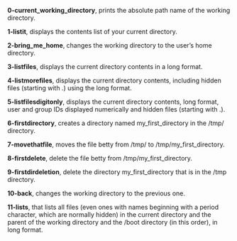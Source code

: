 **0-current_working_directory**, prints the absolute path name of the working directory.

**1-listit**, displays the contents list of your current directory.

**2-bring_me_home**, changes the working directory to the user’s home directory.

**3-listfiles**, displays the current directory contents in a long format.

**4-listmorefiles**, displays the current directory contents, including hidden files (starting with .) using the long format.

**5-listfilesdigitonly**, displays the current directory contents, long format, user and group IDs displayed numerically and hidden files (starting with .).

**6-firstdirectory**, creates a directory named my_first_directory in the /tmp/ directory.

**7-movethatfile**, moves the file betty from /tmp/ to /tmp/my_first_directory.

**8-firstdelete**, delete the file betty from /tmp/my_first_directory.

**9-firstdirdeletion**, delete the directory my_first_directory that is in the /tmp directory.

**10-back**, changes the working directory to the previous one.

**11-lists**, that lists all files (even ones with names beginning with a period character, which are normally hidden) in the current directory and the parent of the working directory and the /boot directory (in this order), in long format.

